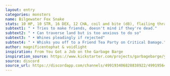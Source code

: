 ```yaml
---
layout: entry
categories: monsters
name: Bilgewater Fox Snake
stats: 10 HP, 10 STR, 16 DEX, 12 CHA, coil and bite (d8), flailing thrash (d4 Blast)
subtext1: " • Tries to make friends, doesn't mind if they're dead."
subtext2: " • Can traverse land but is too anxious to do so"
subtext3: " • Whines pleadingly if rejected"
subtext4: " • Whisks you off to a Friend Tea Party on Critical Damage."
author: magnificentophat & voidlight
inspiration: From You Got a Job on the Garbage Barge
inspiration_source: https://www.kickstarter.com/projects/garbagebarge/you-got-a-job-on-the-garbage-barge
source: discord
source_url: https://discordapp.com/channels/499193406828838922/499195645131882506/690636047478030387
---
```

